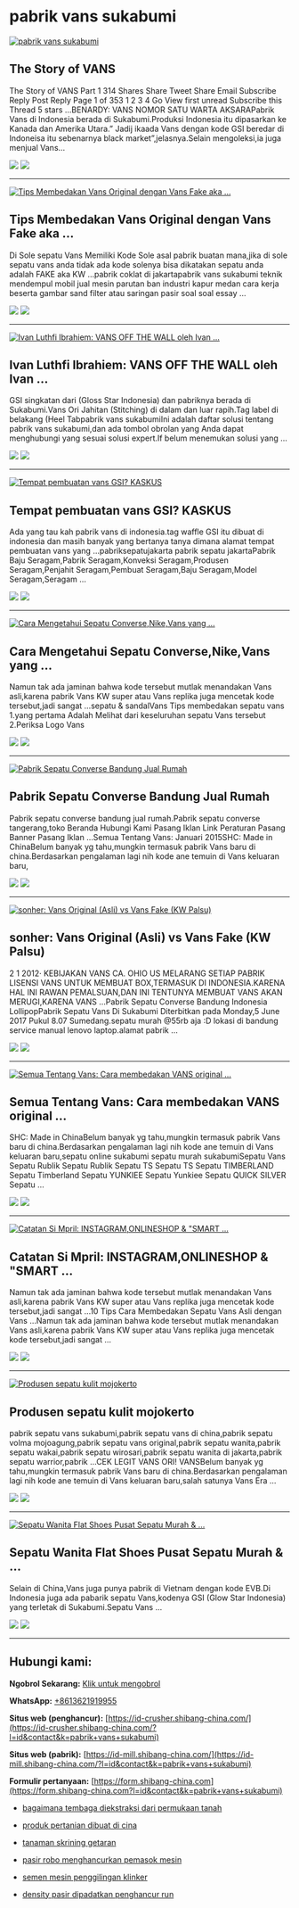 # pabrik vans sukabumi

<a href="https://swt.shibang-china.com/?l=id&img&k=pabrik+vans+sukabumi" target="_blank">![pabrik vans sukabumi](http://static.shibang-china.com/all-800x300/119.jpg)</a>

## The Story of VANS
The Story of VANS Part 1 314 Shares Share Tweet Share Email Subscribe Reply Post Reply Page 1 of 353 1 2 3 4 Go View first unread Subscribe this Thread 5 stars …BENARDY: VANS NOMOR SATU WARTA AKSARAPabrik Vans di Indonesia berada di Sukabumi.Produksi Indonesia itu dipasarkan ke Kanada dan Amerika Utara.” Jadij ikaada Vans dengan kode GSI beredar di Indoneisa itu sebenarnya black market”,jelasnya.Selain mengoleksi,ia juga menjual Vans…


<a href="https://whatsapp.shibangsoft.com/WhatsApp.php" target="_blank" title="WhatsApp">![](http://static.shibang-china.com/icon/whatsapp.png)</a> <a href="https://swt.shibang-china.com/?l=id&icon&k=pabrik+vans+sukabumi" target="_blank">![](http://static.shibang-china.com/icon/chat-id.png)</a>

---

<a href="https://swt.shibang-china.com/?l=id&img&k=pabrik+vans+sukabumi" target="_blank">![Tips Membedakan Vans Original dengan Vans Fake aka …](http://static.shibang-china.com/all-800x300/130.jpg)</a>

## Tips Membedakan Vans Original dengan Vans Fake aka …
Di Sole sepatu Vans Memiliki Kode Sole asal pabrik buatan mana,jika di sole sepatu vans anda tidak ada kode solenya bisa dikatakan sepatu anda adalah FAKE aka KW …pabrik coklat di jakartapabrik vans sukabumi teknik mendempul mobil jual mesin parutan ban industri kapur medan cara kerja beserta gambar sand filter atau saringan pasir soal soal essay …


<a href="https://whatsapp.shibangsoft.com/WhatsApp.php" target="_blank" title="WhatsApp">![](http://static.shibang-china.com/icon/whatsapp.png)</a> <a href="https://swt.shibang-china.com/?l=id&icon&k=pabrik+vans+sukabumi" target="_blank">![](http://static.shibang-china.com/icon/chat-id.png)</a>

---

<a href="https://swt.shibang-china.com/?l=id&img&k=pabrik+vans+sukabumi" target="_blank">![Ivan Luthfi Ibrahiem: VANS OFF THE WALL oleh Ivan …](http://static.shibang-china.com/all-800x300/442.jpg)</a>

## Ivan Luthfi Ibrahiem: VANS OFF THE WALL oleh Ivan …
GSI singkatan dari (Gloss Star Indonesia) dan pabriknya berada di Sukabumi.Vans Ori Jahitan (Stitching) di dalam dan luar rapih.Tag label di belakang (Heel Tabpabrik vans sukabumiIni adalah daftar solusi tentang pabrik vans sukabumi,dan ada tombol obrolan yang Anda dapat menghubungi yang sesuai solusi expert.If belum menemukan solusi yang …


<a href="https://whatsapp.shibangsoft.com/WhatsApp.php" target="_blank" title="WhatsApp">![](http://static.shibang-china.com/icon/whatsapp.png)</a> <a href="https://swt.shibang-china.com/?l=id&icon&k=pabrik+vans+sukabumi" target="_blank">![](http://static.shibang-china.com/icon/chat-id.png)</a>

---

<a href="https://swt.shibang-china.com/?l=id&img&k=pabrik+vans+sukabumi" target="_blank">![Tempat pembuatan vans GSI? KASKUS](http://static.shibang-china.com/all-800x300/933.jpg)</a>

## Tempat pembuatan vans GSI? KASKUS
Ada yang tau kah pabrik vans di indonesia.tag waffle GSI itu dibuat di indonesia dan masih banyak yang bertanya tanya dimana alamat tempat pembuatan vans yang …pabriksepatujakarta pabrik sepatu jakartaPabrik Baju Seragam,Pabrik Seragam,Konveksi Seragam,Produsen Seragam,Penjahit Seragam,Pembuat Seragam,Baju Seragam,Model Seragam,Seragam …


<a href="https://whatsapp.shibangsoft.com/WhatsApp.php" target="_blank" title="WhatsApp">![](http://static.shibang-china.com/icon/whatsapp.png)</a> <a href="https://swt.shibang-china.com/?l=id&icon&k=pabrik+vans+sukabumi" target="_blank">![](http://static.shibang-china.com/icon/chat-id.png)</a>

---

<a href="https://swt.shibang-china.com/?l=id&img&k=pabrik+vans+sukabumi" target="_blank">![Cara Mengetahui Sepatu Converse,Nike,Vans yang …](http://static.shibang-china.com/all-800x300/1087.jpg)</a>

## Cara Mengetahui Sepatu Converse,Nike,Vans yang …
Namun tak ada jaminan bahwa kode tersebut mutlak menandakan Vans asli,karena pabrik Vans KW super atau Vans replika juga mencetak kode tersebut,jadi sangat …sepatu & sandalVans Tips membedakan sepatu vans 1.yang pertama Adalah Melihat dari keseluruhan sepatu Vans tersebut 2.Periksa Logo Vans


<a href="https://whatsapp.shibangsoft.com/WhatsApp.php" target="_blank" title="WhatsApp">![](http://static.shibang-china.com/icon/whatsapp.png)</a> <a href="https://swt.shibang-china.com/?l=id&icon&k=pabrik+vans+sukabumi" target="_blank">![](http://static.shibang-china.com/icon/chat-id.png)</a>

---

<a href="https://swt.shibang-china.com/?l=id&img&k=pabrik+vans+sukabumi" target="_blank">![Pabrik Sepatu Converse Bandung Jual Rumah](http://static.shibang-china.com/all-800x300/514.jpg)</a>

## Pabrik Sepatu Converse Bandung Jual Rumah
Pabrik sepatu converse bandung jual rumah.Pabrik sepatu converse tangerang,toko Beranda Hubungi Kami Pasang Iklan Link Peraturan Pasang Banner Pasang Iklan …Semua Tentang Vans: Januari 2015SHC: Made in ChinaBelum banyak yg tahu,mungkin termasuk pabrik Vans baru di china.Berdasarkan pengalaman lagi nih kode ane temuin di Vans keluaran baru,


<a href="https://whatsapp.shibangsoft.com/WhatsApp.php" target="_blank" title="WhatsApp">![](http://static.shibang-china.com/icon/whatsapp.png)</a> <a href="https://swt.shibang-china.com/?l=id&icon&k=pabrik+vans+sukabumi" target="_blank">![](http://static.shibang-china.com/icon/chat-id.png)</a>

---

<a href="https://swt.shibang-china.com/?l=id&img&k=pabrik+vans+sukabumi" target="_blank">![sonher: Vans Original (Asli) vs Vans Fake (KW Palsu)](http://static.shibang-china.com/all-800x300/994.jpg)</a>

## sonher: Vans Original (Asli) vs Vans Fake (KW Palsu)
2 1 2012· KEBIJAKAN VANS CA. OHIO US MELARANG SETIAP PABRIK LISENSI VANS UNTUK MEMBUAT BOX,TERMASUK DI INDONESIA.KARENA HAL INI RAWAN PEMALSUAN,DAN INI TENTUNYA MEMBUAT VANS AKAN MERUGI,KARENA VANS …Pabrik Sepatu Converse Bandung Indonesia LollipopPabrik Sepatu Vans Di Sukabumi Diterbitkan pada Monday,5 June 2017 Pukul 8.07 Sumedang.sepatu murah @55rb aja :D lokasi di bandung service manual lenovo laptop.alamat pabrik …


<a href="https://whatsapp.shibangsoft.com/WhatsApp.php" target="_blank" title="WhatsApp">![](http://static.shibang-china.com/icon/whatsapp.png)</a> <a href="https://swt.shibang-china.com/?l=id&icon&k=pabrik+vans+sukabumi" target="_blank">![](http://static.shibang-china.com/icon/chat-id.png)</a>

---

<a href="https://swt.shibang-china.com/?l=id&img&k=pabrik+vans+sukabumi" target="_blank">![Semua Tentang Vans: Cara membedakan VANS original …](http://static.shibang-china.com/all-800x300/1337.jpg)</a>

## Semua Tentang Vans: Cara membedakan VANS original …
SHC: Made in ChinaBelum banyak yg tahu,mungkin termasuk pabrik Vans baru di china.Berdasarkan pengalaman lagi nih kode ane temuin di Vans keluaran baru,sepatu online sukabumi sepatu murah sukabumiSepatu Vans Sepatu Rublik Sepatu Rublik Sepatu TS Sepatu TS Sepatu TIMBERLAND Sepatu Timberland Sepatu YUNKIEE Sepatu Yunkiee Sepatu QUICK SILVER Sepatu …


<a href="https://whatsapp.shibangsoft.com/WhatsApp.php" target="_blank" title="WhatsApp">![](http://static.shibang-china.com/icon/whatsapp.png)</a> <a href="https://swt.shibang-china.com/?l=id&icon&k=pabrik+vans+sukabumi" target="_blank">![](http://static.shibang-china.com/icon/chat-id.png)</a>

---

<a href="https://swt.shibang-china.com/?l=id&img&k=pabrik+vans+sukabumi" target="_blank">![Catatan Si Mpril: INSTAGRAM,ONLINESHOP & "SMART …](http://static.shibang-china.com/all-800x300/511.jpg)</a>

## Catatan Si Mpril: INSTAGRAM,ONLINESHOP & "SMART …
Namun tak ada jaminan bahwa kode tersebut mutlak menandakan Vans asli,karena pabrik Vans KW super atau Vans replika juga mencetak kode tersebut,jadi sangat …10 Tips Cara Membedakan Sepatu Vans Asli dengan Vans …Namun tak ada jaminan bahwa kode tersebut mutlak menandakan Vans asli,karena pabrik Vans KW super atau Vans replika juga mencetak kode tersebut,jadi sangat …


<a href="https://whatsapp.shibangsoft.com/WhatsApp.php" target="_blank" title="WhatsApp">![](http://static.shibang-china.com/icon/whatsapp.png)</a> <a href="https://swt.shibang-china.com/?l=id&icon&k=pabrik+vans+sukabumi" target="_blank">![](http://static.shibang-china.com/icon/chat-id.png)</a>

---

<a href="https://swt.shibang-china.com/?l=id&img&k=pabrik+vans+sukabumi" target="_blank">![Produsen sepatu kulit mojokerto](http://static.shibang-china.com/all-800x300/1151.jpg)</a>

## Produsen sepatu kulit mojokerto
pabrik sepatu vans sukabumi,pabrik sepatu vans di china,pabrik sepatu volma mojoagung,pabrik sepatu vans original,pabrik sepatu wanita,pabrik sepatu wakai,pabrik sepatu wirosari,pabrik sepatu wanita di jakarta,pabrik sepatu warrior,pabrik …CEK LEGIT VANS ORI! VANSBelum banyak yg tahu,mungkin termasuk pabrik Vans baru di china.Berdasarkan pengalaman lagi nih kode ane temuin di Vans keluaran baru,salah satunya Vans Era …


<a href="https://whatsapp.shibangsoft.com/WhatsApp.php" target="_blank" title="WhatsApp">![](http://static.shibang-china.com/icon/whatsapp.png)</a> <a href="https://swt.shibang-china.com/?l=id&icon&k=pabrik+vans+sukabumi" target="_blank">![](http://static.shibang-china.com/icon/chat-id.png)</a>

---

<a href="https://swt.shibang-china.com/?l=id&img&k=pabrik+vans+sukabumi" target="_blank">![Sepatu Wanita Flat Shoes Pusat Sepatu Murah & …](http://static.shibang-china.com/all-800x300/1188.jpg)</a>

## Sepatu Wanita Flat Shoes Pusat Sepatu Murah & …
Selain di China,Vans juga punya pabrik di Vietnam dengan kode EVB.Di Indonesia juga ada pabarik sepatu Vans,kodenya GSI (Glow Star Indonesia) yang terletak di Sukabumi.Sepatu Vans …

<a href="https://whatsapp.shibangsoft.com/WhatsApp.php" target="_blank" title="WhatsApp">![](http://static.shibang-china.com/icon/whatsapp.png)</a> <a href="https://swt.shibang-china.com/?l=id&icon&k=pabrik+vans+sukabumi" target="_blank">![](http://static.shibang-china.com/icon/chat-id.png)</a>

---
## Hubungi kami:

**Ngobrol Sekarang:** [Klik untuk mengobrol](https://swt.shibang-china.com?l=id&contact&k=pabrik+vans+sukabumi)

**WhatsApp:**  [+8613621919955](https://whatsapp.shibangsoft.com/WhatsApp.php)

**Situs web (penghancur):** [https://id-crusher.shibang-china.com/](https://id-crusher.shibang-china.com/?l=id&contact&k=pabrik+vans+sukabumi)

**Situs web (pabrik):** [https://id-mill.shibang-china.com/](https://id-mill.shibang-china.com/?l=id&contact&k=pabrik+vans+sukabumi)

**Formulir pertanyaan:** [https://form.shibang-china.com](https://form.shibang-china.com?l=id&contact&k=pabrik+vans+sukabumi)

* [bagaimana tembaga diekstraksi dari permukaan tanah](../32/bagaimana%20tembaga%20diekstraksi%20dari%20permukaan%20tanah.md)

* [produk pertanian dibuat di cina](../35/produk%20pertanian%20dibuat%20di%20cina.md)

* [tanaman skrining getaran](../34/tanaman%20skrining%20getaran.md)

* [pasir robo menghancurkan pemasok mesin](../33/pasir%20robo%20menghancurkan%20pemasok%20mesin.md)

* [semen mesin penggilingan klinker](../31/semen%20mesin%20penggilingan%20klinker.md)

* [density pasir dipadatkan penghancur run](../34/density%20pasir%20dipadatkan%20penghancur%20run.md)